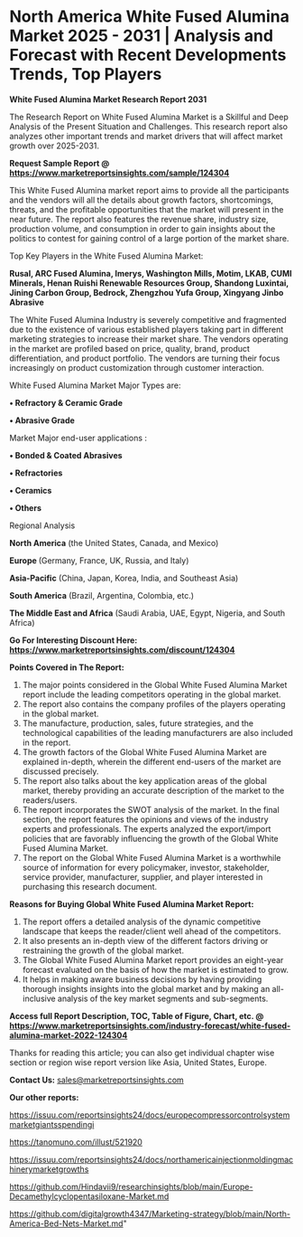 # North America White Fused Alumina Market 2025 - 2031 | Analysis and Forecast with Recent Developments Trends, Top Players

<strong>White Fused Alumina Market Research Report 2031</strong>

The Research Report on White Fused Alumina Market is a Skillful and Deep Analysis of the Present Situation and Challenges. This research report also analyzes other important trends and market drivers that will affect market growth over 2025-2031.

<strong>Request Sample Report @ <a href=https://www.marketreportsinsights.com/sample/124304>https://www.marketreportsinsights.com/sample/124304</a></strong>

This White Fused Alumina market report aims to provide all the participants and the vendors will all the details about growth factors, shortcomings, threats, and the profitable opportunities that the market will present in the near future. The report also features the revenue share, industry size, production volume, and consumption in order to gain insights about the politics to contest for gaining control of a large portion of the market share.

Top Key Players in the White Fused Alumina Market:

<strong>Rusal, ARC Fused Alumina, Imerys, Washington Mills, Motim, LKAB, CUMI Minerals, Henan Ruishi Renewable Resources Group, Shandong Luxintai, Jining Carbon Group, Bedrock, Zhengzhou Yufa Group, Xingyang Jinbo Abrasive</strong>

The White Fused Alumina Industry is severely competitive and fragmented due to the existence of various established players taking part in different marketing strategies to increase their market share. The vendors operating in the market are profiled based on price, quality, brand, product differentiation, and product portfolio. The vendors are turning their focus increasingly on product customization through customer interaction.

White Fused Alumina Market Major Types are:

<strong>• Refractory & Ceramic Grade

• Abrasive Grade</strong>

Market Major end-user applications :

<strong>• Bonded & Coated Abrasives

• Refractories

• Ceramics

• Others</strong>

Regional Analysis

</u><strong><b>North America</b></strong> (the United States, Canada, and Mexico)

<strong><b>Europe </b></strong>(Germany, France, UK, Russia, and Italy)

<strong><b>Asia-Pacific</b></strong> (China, Japan, Korea, India, and Southeast Asia)

<strong><b>South America</b></strong> (Brazil, Argentina, Colombia, etc.)

<strong><b>The Middle East and Africa</b></strong> (Saudi Arabia, UAE, Egypt, Nigeria, and South Africa)

<strong>Go For Interesting Discount Here: <a href=https://www.marketreportsinsights.com/discount/124304>https://www.marketreportsinsights.com/discount/124304</a></strong>

<strong>Points Covered in The Report:</strong>
<ol>
  <li>The major points considered in the Global White Fused Alumina Market report include the leading competitors operating in the global market.</li>
  <li>The report also contains the company profiles of the players operating in the global market.</li>
  <li>The manufacture, production, sales, future strategies, and the technological capabilities of the leading manufacturers are also included in the report.</li>
  <li>The growth factors of the Global White Fused Alumina Market are explained in-depth, wherein the different end-users of the market are discussed precisely.</li>
  <li>The report also talks about the key application areas of the global market, thereby providing an accurate description of the market to the readers/users.</li>
  <li>The report incorporates the SWOT analysis of the market. In the final section, the report features the opinions and views of the industry experts and professionals. The experts analyzed the export/import policies that are favorably influencing the growth of the Global White Fused Alumina Market.</li>
  <li>The report on the Global White Fused Alumina Market is a worthwhile source of information for every policymaker, investor, stakeholder, service provider, manufacturer, supplier, and player interested in purchasing this research document.</li>
</ol>
<strong>Reasons for Buying Global White Fused Alumina Market Report:</strong>

<ol>
  <li>The report offers a detailed analysis of the dynamic competitive landscape that keeps the reader/client well ahead of the competitors.</li>
  <li>It also presents an in-depth view of the different factors driving or restraining the growth of the global market.</li>
  <li>The Global White Fused Alumina Market report provides an eight-year forecast evaluated on the basis of how the market is estimated to grow.</li>
  <li>It helps in making aware business decisions by having providing thorough insights insights into the global market and by making an all-inclusive analysis of the key market segments and sub-segments.</li>
</ol>
<strong>Access full Report Description, TOC, Table of Figure, Chart, etc. @ <a href=https://www.marketreportsinsights.com/industry-forecast/white-fused-alumina-market-2022-124304>https://www.marketreportsinsights.com/industry-forecast/white-fused-alumina-market-2022-124304</a></strong>


Thanks for reading this article; you can also get individual chapter wise section or region wise report version like Asia, United States, Europe.

<strong>Contact Us:</strong>
sales@marketreportsinsights.com

<strong>Our other reports:</strong>

<a href=https://issuu.com/reportsinsights24/docs/europecompressorcontrolsystemmarketgiantsspendingi>https://issuu.com/reportsinsights24/docs/europecompressorcontrolsystemmarketgiantsspendingi</a>

<a href=https://tanomuno.com/illust/521920>https://tanomuno.com/illust/521920</a>

<a href=https://issuu.com/reportsinsights24/docs/northamericainjectionmoldingmachinerymarketgrowths>https://issuu.com/reportsinsights24/docs/northamericainjectionmoldingmachinerymarketgrowths</a>

<a href=https://github.com/Hindavii9/researchinsights/blob/main/Europe-Decamethylcyclopentasiloxane-Market.md>https://github.com/Hindavii9/researchinsights/blob/main/Europe-Decamethylcyclopentasiloxane-Market.md</a>

<a href=https://github.com/digitalgrowth4347/Marketing-strategy/blob/main/North-America-Bed-Nets-Market.md>https://github.com/digitalgrowth4347/Marketing-strategy/blob/main/North-America-Bed-Nets-Market.md</a>"
